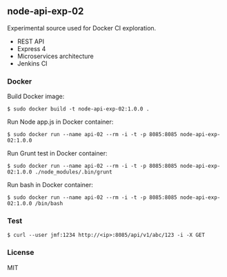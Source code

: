## node-api-exp-02 ##

  Experimental source used for Docker CI exploration.

  * REST API
  * Express 4
  * Microservices architecture
  * Jenkins CI

### Docker ###

Build Docker image:

    $ sudo docker build -t node-api-exp-02:1.0.0 .

Run Node app.js in Docker container:

    $ sudo docker run --name api-02 --rm -i -t -p 8085:8085 node-api-exp-02:1.0.0

Run Grunt test in Docker container:

    $ sudo docker run --name api-02 --rm -i -t -p 8085:8085 node-api-exp-02:1.0.0 ./node_modules/.bin/grunt

Run bash in Docker container:

    $ sudo docker run --name api-02 --rm -i -t -p 8085:8085 node-api-exp-02:1.0.0 /bin/bash

### Test ###

    $ curl --user jmf:1234 http://<ip>:8085/api/v1/abc/123 -i -X GET

### License ###

  MIT
